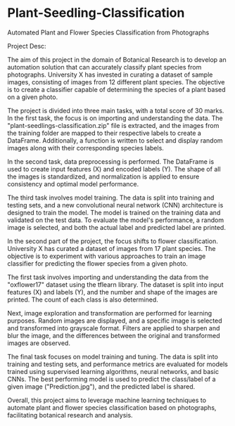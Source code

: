 # Plant-Seedling-Classification
Automated Plant and Flower Species Classification from Photographs

Project Desc:

The aim of this project in the domain of Botanical Research is to develop an automation solution that can accurately classify plant species from photographs. University X has invested in curating a dataset of sample images, consisting of images from 12 different plant species. The objective is to create a classifier capable of determining the species of a plant based on a given photo.

The project is divided into three main tasks, with a total score of 30 marks. In the first task, the focus is on importing and understanding the data. The "plant-seedlings-classification.zip" file is extracted, and the images from the training folder are mapped to their respective labels to create a DataFrame. Additionally, a function is written to select and display random images along with their corresponding species labels.

In the second task, data preprocessing is performed. The DataFrame is used to create input features (X) and encoded labels (Y). The shape of all the images is standardized, and normalization is applied to ensure consistency and optimal model performance.

The third task involves model training. The data is split into training and testing sets, and a new convolutional neural network (CNN) architecture is designed to train the model. The model is trained on the training data and validated on the test data. To evaluate the model's performance, a random image is selected, and both the actual label and predicted label are printed.

In the second part of the project, the focus shifts to flower classification. University X has curated a dataset of images from 17 plant species. The objective is to experiment with various approaches to train an image classifier for predicting the flower species from a given photo.

The first task involves importing and understanding the data from the "oxflower17" dataset using the tflearn library. The dataset is split into input features (X) and labels (Y), and the number and shape of the images are printed. The count of each class is also determined.

Next, image exploration and transformation are performed for learning purposes. Random images are displayed, and a specific image is selected and transformed into grayscale format. Filters are applied to sharpen and blur the image, and the differences between the original and transformed images are observed.

The final task focuses on model training and tuning. The data is split into training and testing sets, and performance metrics are evaluated for models trained using supervised learning algorithms, neural networks, and basic CNNs. The best performing model is used to predict the class/label of a given image ("Prediction.jpg"), and the predicted label is shared.

Overall, this project aims to leverage machine learning techniques to automate plant and flower species classification based on photographs, facilitating botanical research and analysis.
